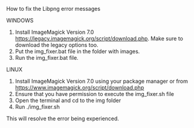 How to fix the Libpng error messages

WINDOWS
1. Install ImageMagick Version 7.0 https://legacy.imagemagick.org/script/download.php. Make sure to download the legacy options too.
2. Put the img_fixer.bat file in the folder with images.
3. Run the img_fixer.bat file.

LINUX
1. Install ImageMagick Version 7.0 using your package manager or from https://www.imagemagick.org/script/download.php
2. Ensure that you have permission to execute the img_fixer.sh file
3. Open the terminal and cd to the img folder
4. Run ./img_fixer.sh

This will resolve the error being experienced.
